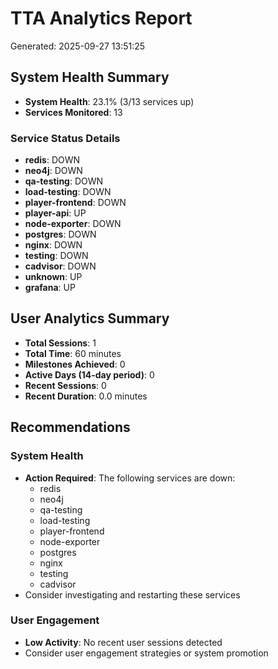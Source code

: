 # TTA Analytics Report
Generated: 2025-09-27 13:51:25

## System Health Summary
- **System Health**: 23.1% (3/13 services up)
- **Services Monitored**: 13

### Service Status Details
- **redis**: DOWN
- **neo4j**: DOWN
- **qa-testing**: DOWN
- **load-testing**: DOWN
- **player-frontend**: DOWN
- **player-api**: UP
- **node-exporter**: DOWN
- **postgres**: DOWN
- **nginx**: DOWN
- **testing**: DOWN
- **cadvisor**: DOWN
- **unknown**: UP
- **grafana**: UP

## User Analytics Summary
- **Total Sessions**: 1
- **Total Time**: 60 minutes
- **Milestones Achieved**: 0
- **Active Days (14-day period)**: 0
- **Recent Sessions**: 0
- **Recent Duration**: 0.0 minutes

## Recommendations
### System Health
- **Action Required**: The following services are down:
  - redis
  - neo4j
  - qa-testing
  - load-testing
  - player-frontend
  - node-exporter
  - postgres
  - nginx
  - testing
  - cadvisor
- Consider investigating and restarting these services
### User Engagement
- **Low Activity**: No recent user sessions detected
- Consider user engagement strategies or system promotion
